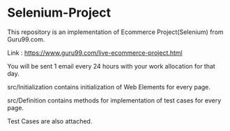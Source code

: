 # Selenium-Project
This repository is an implementation of Ecommerce Project(Selenium) from Guru99.com.

Link : https://www.guru99.com/live-ecommerce-project.html

You will be sent 1 email every 24 hours with your work allocation for that day. 

src/Initialization contains initialization of Web Elements for every page.

src/Definition contains methods for implementation of test cases for every page.

Test Cases are also attached.

